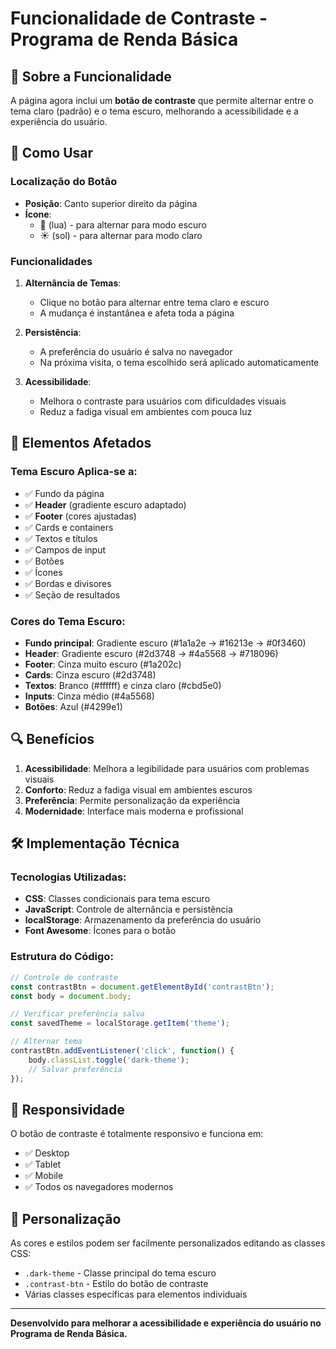 # Funcionalidade de Contraste - Programa de Renda Básica

## 🎨 Sobre a Funcionalidade

A página agora inclui um **botão de contraste** que permite alternar entre o tema claro (padrão) e o tema escuro, melhorando a acessibilidade e a experiência do usuário.

## 🔧 Como Usar

### Localização do Botão
- **Posição**: Canto superior direito da página
- **Ícone**: 
  - 🌙 (lua) - para alternar para modo escuro
  - ☀️ (sol) - para alternar para modo claro

### Funcionalidades

1. **Alternância de Temas**:
   - Clique no botão para alternar entre tema claro e escuro
   - A mudança é instantânea e afeta toda a página

2. **Persistência**:
   - A preferência do usuário é salva no navegador
   - Na próxima visita, o tema escolhido será aplicado automaticamente

3. **Acessibilidade**:
   - Melhora o contraste para usuários com dificuldades visuais
   - Reduz a fadiga visual em ambientes com pouca luz

## 🎯 Elementos Afetados

### Tema Escuro Aplica-se a:
- ✅ Fundo da página
- ✅ **Header** (gradiente escuro adaptado)
- ✅ **Footer** (cores ajustadas)
- ✅ Cards e containers
- ✅ Textos e títulos
- ✅ Campos de input
- ✅ Botões
- ✅ Ícones
- ✅ Bordas e divisores
- ✅ Seção de resultados

### Cores do Tema Escuro:
- **Fundo principal**: Gradiente escuro (#1a1a2e → #16213e → #0f3460)
- **Header**: Gradiente escuro (#2d3748 → #4a5568 → #718096)
- **Footer**: Cinza muito escuro (#1a202c)
- **Cards**: Cinza escuro (#2d3748)
- **Textos**: Branco (#ffffff) e cinza claro (#cbd5e0)
- **Inputs**: Cinza médio (#4a5568)
- **Botões**: Azul (#4299e1)

## 🔍 Benefícios

1. **Acessibilidade**: Melhora a legibilidade para usuários com problemas visuais
2. **Conforto**: Reduz a fadiga visual em ambientes escuros
3. **Preferência**: Permite personalização da experiência
4. **Modernidade**: Interface mais moderna e profissional

## 🛠️ Implementação Técnica

### Tecnologias Utilizadas:
- **CSS**: Classes condicionais para tema escuro
- **JavaScript**: Controle de alternância e persistência
- **localStorage**: Armazenamento da preferência do usuário
- **Font Awesome**: Ícones para o botão

### Estrutura do Código:
```javascript
// Controle de contraste
const contrastBtn = document.getElementById('contrastBtn');
const body = document.body;

// Verificar preferência salva
const savedTheme = localStorage.getItem('theme');

// Alternar tema
contrastBtn.addEventListener('click', function() {
    body.classList.toggle('dark-theme');
    // Salvar preferência
});
```

## 📱 Responsividade

O botão de contraste é totalmente responsivo e funciona em:
- ✅ Desktop
- ✅ Tablet
- ✅ Mobile
- ✅ Todos os navegadores modernos

## 🎨 Personalização

As cores e estilos podem ser facilmente personalizados editando as classes CSS:
- `.dark-theme` - Classe principal do tema escuro
- `.contrast-btn` - Estilo do botão de contraste
- Várias classes específicas para elementos individuais

---

**Desenvolvido para melhorar a acessibilidade e experiência do usuário no Programa de Renda Básica.** 